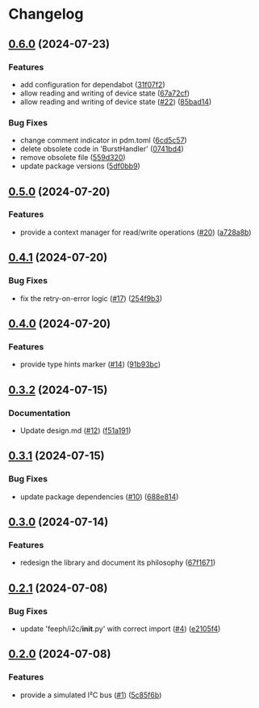 # Changelog

## [0.6.0](https://github.com/feeph/libi2c-python/compare/v0.5.0...v0.6.0) (2024-07-23)


### Features

* add configuration for dependabot ([31f07f2](https://github.com/feeph/libi2c-python/commit/31f07f237817fdc11fb5b999edfdfdc5bb8ab14c))
* allow reading and writing of device state ([67a72cf](https://github.com/feeph/libi2c-python/commit/67a72cf2d96687d6fe94eda694bcdddf30d33163))
* allow reading and writing of device state ([#22](https://github.com/feeph/libi2c-python/issues/22)) ([85bad14](https://github.com/feeph/libi2c-python/commit/85bad14bf176aea084996916969cc0a63fdc173b))


### Bug Fixes

* change comment indicator in pdm.toml ([6cd5c57](https://github.com/feeph/libi2c-python/commit/6cd5c57f26b66771172cf09dffd04882a2c4e8ad))
* delete obsolete code in 'BurstHandler' ([0741bd4](https://github.com/feeph/libi2c-python/commit/0741bd423cd7fe121c5367afcb0375bd4aad4bfc))
* remove obsolete file ([559d320](https://github.com/feeph/libi2c-python/commit/559d3201ef6a8219546d4ffcc0ffffb90d0f81cc))
* update package versions ([5df0bb9](https://github.com/feeph/libi2c-python/commit/5df0bb91e51970433583dae5f20091407275ccba))

## [0.5.0](https://github.com/feeph/libi2c-python/compare/v0.4.1...v0.5.0) (2024-07-20)


### Features

* provide a context manager for read/write operations ([#20](https://github.com/feeph/libi2c-python/issues/20)) ([a728a8b](https://github.com/feeph/libi2c-python/commit/a728a8b55ff67f85c390e238a0cf884c3bfa8ac0))

## [0.4.1](https://github.com/feeph/libi2c-python/compare/v0.4.0...v0.4.1) (2024-07-20)


### Bug Fixes

* fix the retry-on-error logic ([#17](https://github.com/feeph/libi2c-python/issues/17)) ([254f9b3](https://github.com/feeph/libi2c-python/commit/254f9b39bb9d44fb99cea3d6fbebb6b16f4b8266))

## [0.4.0](https://github.com/feeph/libi2c-python/compare/v0.3.2...v0.4.0) (2024-07-20)


### Features

* provide type hints marker ([#14](https://github.com/feeph/libi2c-python/issues/14)) ([91b93bc](https://github.com/feeph/libi2c-python/commit/91b93bcb5bb3cbddcd90d02b10e057d5c73058e2))

## [0.3.2](https://github.com/feeph/libi2c-python/compare/v0.3.1...v0.3.2) (2024-07-15)


### Documentation

* Update design.md ([#12](https://github.com/feeph/libi2c-python/issues/12)) ([f51a191](https://github.com/feeph/libi2c-python/commit/f51a19154346ff742de315bad1b984e70b9f5408))

## [0.3.1](https://github.com/feeph/libi2c-python/compare/v0.3.0...v0.3.1) (2024-07-15)


### Bug Fixes

* update package dependencies ([#10](https://github.com/feeph/libi2c-python/issues/10)) ([688e814](https://github.com/feeph/libi2c-python/commit/688e81421a03503c13852914fd9033f4696bf552))

## [0.3.0](https://github.com/feeph/libi2c-python/compare/v0.2.1...v0.3.0) (2024-07-14)


### Features

* redesign the library and document its philosophy ([67f1671](https://github.com/feeph/libi2c-python/commit/67f1671e57f4ce06c160c39705e63b14dfb3c196))

## [0.2.1](https://github.com/feeph/libi2c-python/compare/v0.2.0...v0.2.1) (2024-07-08)


### Bug Fixes

* update 'feeph/i2c/__init__.py' with correct import ([#4](https://github.com/feeph/libi2c-python/issues/4)) ([e2105f4](https://github.com/feeph/libi2c-python/commit/e2105f45055faecf435c2e3494d74cb9341930bf))

## [0.2.0](https://github.com/feeph/libi2c-python/compare/v0.1.0...v0.2.0) (2024-07-08)


### Features

* provide a simulated I²C bus ([#1](https://github.com/feeph/libi2c-python/issues/1)) ([5c85f6b](https://github.com/feeph/libi2c-python/commit/5c85f6b691384ecc1e9aee7f635a86a2d3a1dbc7))
